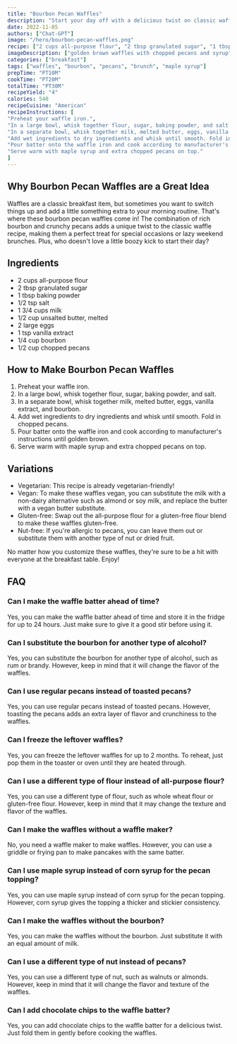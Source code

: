 ```yaml
---
title: "Bourbon Pecan Waffles"
description: "Start your day off with a delicious twist on classic waffles! These bourbon pecan waffles are the perfect combination of sweet and savory flavors."
date: 2022-11-05
authors: ["Chat-GPT"]
image: "/hero/bourbon-pecan-waffles.png"
recipe: ["2 cups all-purpose flour", "2 tbsp granulated sugar", "1 tbsp baking powder", "1/2 tsp salt", "1 3/4 cups milk", "1/2 cup unsalted butter, melted", "2 large eggs", "1 tsp vanilla extract", "1/4 cup bourbon", "1/2 cup chopped pecans"]
imageDescription: ["golden brown waffles with chopped pecans and syrup"]
categories: ["breakfast"]
tags: ["waffles", "bourbon", "pecans", "brunch", "maple syrup"]
prepTime: "PT10M"
cookTime: "PT20M"
totalTime: "PT30M"
recipeYield: "4"
calories: 540
recipeCuisine: "American"
recipeInstructions: [
"Preheat your waffle iron.",
"In a large bowl, whisk together flour, sugar, baking powder, and salt.",
"In a separate bowl, whisk together milk, melted butter, eggs, vanilla extract, and bourbon.",
"Add wet ingredients to dry ingredients and whisk until smooth. Fold in chopped pecans.",
"Pour batter onto the waffle iron and cook according to manufacturer's instructions until golden brown.",
"Serve warm with maple syrup and extra chopped pecans on top."
]
---
```


## Why Bourbon Pecan Waffles are a Great Idea

Waffles are a classic breakfast item, but sometimes you want to switch things up and add a little something extra to your morning routine. That's where these bourbon pecan waffles come in! The combination of rich bourbon and crunchy pecans adds a unique twist to the classic waffle recipe, making them a perfect treat for special occasions or lazy weekend brunches. Plus, who doesn't love a little boozy kick to start their day?

## Ingredients

- 2 cups all-purpose flour
- 2 tbsp granulated sugar
- 1 tbsp baking powder
- 1/2 tsp salt
- 1 3/4 cups milk
- 1/2 cup unsalted butter, melted
- 2 large eggs
- 1 tsp vanilla extract
- 1/4 cup bourbon
- 1/2 cup chopped pecans

## How to Make Bourbon Pecan Waffles

1. Preheat your waffle iron.
2. In a large bowl, whisk together flour, sugar, baking powder, and salt.
3. In a separate bowl, whisk together milk, melted butter, eggs, vanilla extract, and bourbon.
4. Add wet ingredients to dry ingredients and whisk until smooth. Fold in chopped pecans.
5. Pour batter onto the waffle iron and cook according to manufacturer's instructions until golden brown.
6. Serve warm with maple syrup and extra chopped pecans on top.

## Variations

- Vegetarian: This recipe is already vegetarian-friendly!
- Vegan: To make these waffles vegan, you can substitute the milk with a non-dairy alternative such as almond or soy milk, and replace the butter with a vegan butter substitute.
- Gluten-free: Swap out the all-purpose flour for a gluten-free flour blend to make these waffles gluten-free.
- Nut-free: If you're allergic to pecans, you can leave them out or substitute them with another type of nut or dried fruit.

No matter how you customize these waffles, they're sure to be a hit with everyone at the breakfast table. Enjoy!

## FAQ

### Can I make the waffle batter ahead of time?

Yes, you can make the waffle batter ahead of time and store it in the fridge for up to 24 hours. Just make sure to give it a good stir before using it.

### Can I substitute the bourbon for another type of alcohol?

Yes, you can substitute the bourbon for another type of alcohol, such as rum or brandy. However, keep in mind that it will change the flavor of the waffles.

### Can I use regular pecans instead of toasted pecans?

Yes, you can use regular pecans instead of toasted pecans. However, toasting the pecans adds an extra layer of flavor and crunchiness to the waffles.

### Can I freeze the leftover waffles?

Yes, you can freeze the leftover waffles for up to 2 months. To reheat, just pop them in the toaster or oven until they are heated through.

### Can I use a different type of flour instead of all-purpose flour?

Yes, you can use a different type of flour, such as whole wheat flour or gluten-free flour. However, keep in mind that it may change the texture and flavor of the waffles.

### Can I make the waffles without a waffle maker?

No, you need a waffle maker to make waffles. However, you can use a griddle or frying pan to make pancakes with the same batter.

### Can I use maple syrup instead of corn syrup for the pecan topping?

Yes, you can use maple syrup instead of corn syrup for the pecan topping. However, corn syrup gives the topping a thicker and stickier consistency.

### Can I make the waffles without the bourbon?

Yes, you can make the waffles without the bourbon. Just substitute it with an equal amount of milk.

### Can I use a different type of nut instead of pecans?

Yes, you can use a different type of nut, such as walnuts or almonds. However, keep in mind that it will change the flavor and texture of the waffles.

### Can I add chocolate chips to the waffle batter?

Yes, you can add chocolate chips to the waffle batter for a delicious twist. Just fold them in gently before cooking the waffles.